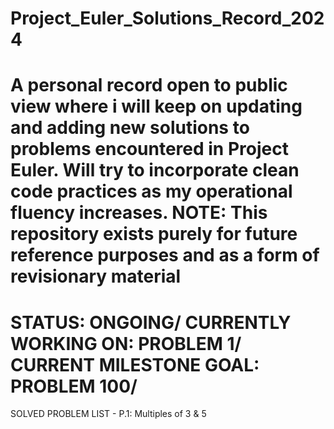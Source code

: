# Project_Euler_Solutions_Record_2024
A personal record open to public view where i will keep on updating and adding new solutions to problems encountered in Project Euler. Will try to incorporate clean code practices as my operational fluency increases. **NOTE: This repository exists purely for future reference purposes and as a form of revisionary material**
===============================================================================================================================================================
STATUS: ONGOING/
CURRENTLY WORKING ON: PROBLEM 1/
CURRENT MILESTONE GOAL: PROBLEM 100/
===============================================================================================================================================================
SOLVED PROBLEM LIST -
P.1: Multiples of 3 & 5
